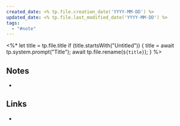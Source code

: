 ```yaml
---
created_date: <% tp.file.creation_date('YYYY-MM-DD') %>
updated_date: <% tp.file.last_modified_date('YYYY-MM-DD') %>
tags:
  - "#note"
---
```

<%*
  let title = tp.file.title
  if (title.startsWith("Untitled")) {
    title = await tp.system.prompt("Title");
    await tp.file.rename(`${title}`);
  } 
%>

## Notes
- 
## Links
- 